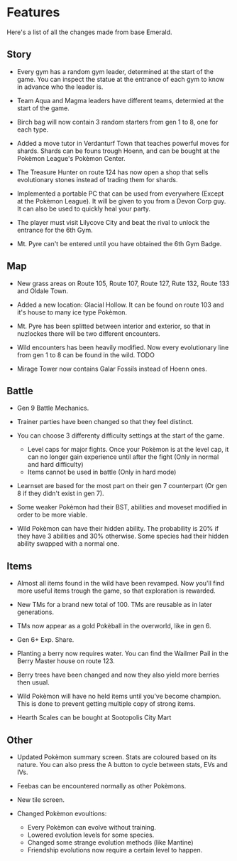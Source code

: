 # Features

Here's a list of all the changes made from base Emerald.

## Story

- Every gym has a random gym leader, determined at the start of the game. You can inspect the statue at the entrance of each gym to know in advance who the leader is.

- Team Aqua and Magma leaders have different teams, determied at the start of the game.

- Birch bag will now contain 3 random starters from gen 1 to 8, one for each type.

- Added a move tutor in Verdanturf Town that teaches powerful moves for shards. Shards can be founs trough Hoenn, and can be bought at the Pokèmon League's Pokèmon Center.

- The Treasure Hunter on route 124 has now open a shop that sells evolutionary stones instead of trading them for shards.

- Implemented a portable PC that can be used from everywhere (Except at the Pokèmon League). It will be given to you from a Devon Corp guy. It can also be used to quickly heal your party.

- The player must visit Lilycove City and beat the rival to unlock the entrance for the 6th Gym.

- Mt. Pyre can't be entered until you have obtained the 6th Gym Badge.

## Map

- New grass areas on Route 105, Route 107, Route 127, Rute 132, Route 133 and Oldale Town.

- Added a new location: Glacial Hollow. It can be found on route 103 and it's house to many ice type Pokèmon.

- Mt. Pyre has been splitted between interior and exterior, so that in nuzlockes there will be two different encounters.

- Wild encounters has been heavily modified. Now every evolutionary line from gen 1 to 8 can be found in the wild. TODO

- Mirage Tower now contains Galar Fossils instead of Hoenn ones.

## Battle

- Gen 9 Battle Mechanics.

- Trainer parties have been changed so that they feel distinct.

- You can choose 3 differenty difficulty settings at the start of the game.
    - Level caps for major fights. Once your Pokèmon is at the level cap, it can no longer gain experience until after the fight (Only in normal and hard difficulty)
    - Items cannot be used in battle (Only in hard mode)

- Learnset are based for the most part on their gen 7 counterpart (Or gen 8 if they didn't exist in gen 7).

- Some weaker Pokèmon had their BST, abilities and moveset modified in order to be more viable.

- Wild Pokèmon can have their hidden ability. The probability is 20% if they have 3 abilities and 30% otherwise. Some species had their hidden ability swapped with a normal one.


## Items

- Almost all items found in the wild have been revamped. Now you'll find more useful items trough the game, so that exploration is rewarded.

- New TMs for a brand new total of 100. TMs are reusable as in later generations.

- TMs now appear as a gold Pokèball in the overworld, like in gen 6.

- Gen 6+ Exp. Share.

- Planting a berry now requires water. You can find the Wailmer Pail in the Berry Master house on route 123.

- Berry trees have been changed and now they also yield more berries then usual.

- Wild Pokèmon will have no held items until you've become champion. This is done to prevent getting multiple copy of strong items.

- Hearth Scales can be bought at Sootopolis City Mart

## Other

- Updated Pokèmon summary screen. Stats are coloured based on its nature. You can also press the A button to cycle between stats, EVs and IVs.

- Feebas can be encountered normally as other Pokèmons.

- New tile screen.

- Changed Pokèmon evoultions:
    - Every Pokèmon can evolve without training.
    - Lowered evolution levels for some species.
    - Changed some strange evolution methods (like Mantine)
    - Friendship evolutions now require a certain level to happen.